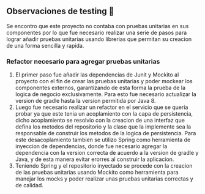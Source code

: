 ## Observaciones de testing :test_tube:

Se encontro que este proyecto no contaba con pruebas unitarias en sus
componentes por lo que fue necesario realizar una serie de
pasos para lograr añadir pruebas unitarias usando librerias
que permitan su creacion de una forma sencilla y rapida.

### Refactor necesario para agregar pruebas unitarias

1. El primer paso fue añadir las dependencias de Junit y Mockito
al proyecto con el fin de crear las pruebas unitarias y poder
mockear los componentes externos, garantizando de esta forma
la prueba de la logica de negocio exclusivamente. Para esto fue
necesario actualizar la version de gradle hasta la version permitida
por Java 8.
2. Luego fue necesario realizar un refactor en el servicio que se queria probar
ya que este tenia un acoplamiento con la capa de persistencia,
dicho acoplamiento se resolvio con la creacion de una interfaz que defina los
metodos del repositorio y la clase que la implemente sea la responsable de
construir los metodos de la logica de persistencia. Para este desacoplamiento
tambien se utilizo Spring como herramienta de inyeccion de dependencias, donde
fue necesario agregar la dependencia con la version correcta de acuerdo
a la version de gradle y Java, y de esta manera evitar erorres al
construir la aplicacion.
3. Teniendo Spring y el repositorio inyectado se procede con la creacion
de las pruebas unitarias usando Mockito como herramienta para manejar
los mocks y poder realizar unas pruebas unitarias correctas y de calidad.
